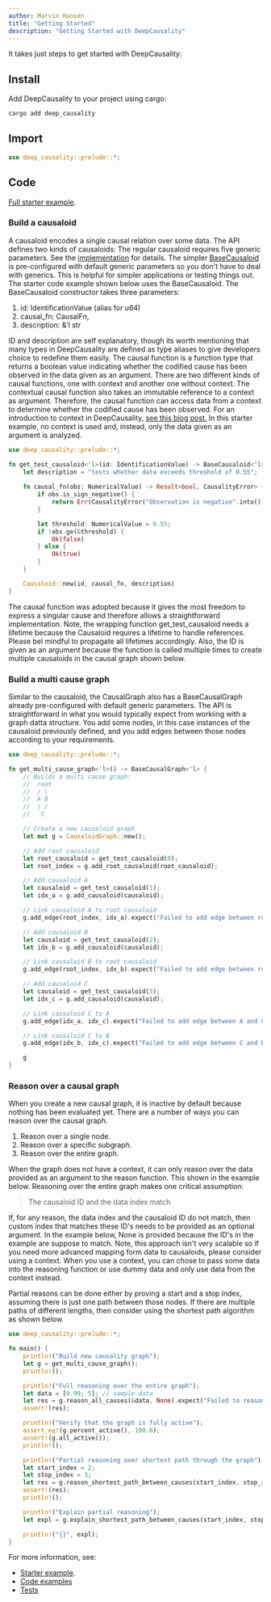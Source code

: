 ```yaml
---
author: Marvin Hansen
title: "Getting Started"
description: "Getting Started with DeepCausality"
---
```


[//]: # (SPDX-License-Identifier: CC-BY-4.0)

It takes just steps to get started with DeepCausality:

## Install

Add DeepCausality to your project using cargo:

```bash
cargo add deep_causality
```

## Import

```rust
use deep_causality::prelude::*;
```

## Code

[Full starter example](https://github.com/deepcausality-rs/deep_causality/tree/main/deep_causality/examples/starter/src/main.rs).

### Build a causaloid

A causaloid encodes a single causal relation over some data. The API defines two kinds of causaloids:
The regular causaloid requires five generic parameters. See
the [implementation](https://github.com/deepcausality-rs/deep_causality/blob/main/deep_causality/src/types/reasoning_types/causaloid/mod.rs)
for details. The
simpler [BaseCausaloid](https://github.com/deepcausality-rs/deep_causality/blob/main/deep_causality/src/types/alias_types/mod.rs)
is pre-configured with default generic parameters so you don't have to deal with generics. This is helpful for simpler
applications or testing things out. The starter code example shown below uses the BaseCausaloid. The BaseCausaloid
constructor takes three parameters:

1) id: IdentificationValue (alias for u64)
2) causal_fn: CausalFn,
3) description: &'l str

ID and description are self explanatory, though its worth mentioning that many types in
DeepCausality are defined as type aliases to give developers choice to redefine them easily. The causal function is a
function type that returns a boolean value indicating whether the codified cause has been observed in the data given as
an argument. There are two different kinds of
causal functions, one with context and another one without context.
The contextual causal function also takes an immutable reference to a context as argument.
Therefore, the causal function can access data from a context to determine whether the
codified cause has been observed. For an introduction to context in
DeepCausality, [see this blog post.](https://deepcausality.com/blog/announcement-multiple-contexts/) In this starter
example, no context is used and, instead, only the data given as an argument is analyzed.

```rust
use deep_causality::prelude::*;

fn get_test_causaloid<'l>(id: IdentificationValue) -> BaseCausaloid<'l> {
    let description = "tests whether data exceeds threshold of 0.55";
    
    fn causal_fn(obs: NumericalValue) -> Result<bool, CausalityError> {
        if obs.is_sign_negative() {
            return Err(CausalityError("Observation is negative".into()));
        }

        let threshold: NumericalValue = 0.55;
        if !obs.ge(&threshold) {
            Ok(false)
        } else {
            Ok(true)
        }
    }

    Causaloid::new(id, causal_fn, description)
}
```

The causal function was adopted because it gives the most freedom to express a singular cause and therefore allows a
straightforward implementation. Note, the wrapping function get_test_causaloid needs a lifetime because the Causaloid
requires a lifetime to handle references. Please bel mindful to propagate all lifetimes accordingly. Also, the ID is
given as an argument because the function is called multiple times to create multiple causaloids in the causal graph
shown below.

### Build a multi cause graph

Similar to the causaloid, the CausalGraph also has a BaseCausalGraph already pre-configured with default generic
parameters. The API is straightforward in what you would typically expect from workiing with a graph datta structure.
You add some nodes, in this case instances of the causaloid previously defined, and you add edges between those nodes
according to your requirements.

```rust
use deep_causality::prelude::*;

fn get_multi_cause_graph<'l>() -> BaseCausalGraph<'l> {
    // Builds a multi cause graph:
    //  root
    //  / \
    //  A B
    //  \ /
    //   C

    // Create a new causaloid graph
    let mut g = CausaloidGraph::new();

    // Add root causaloid
    let root_causaloid = get_test_causaloid(0);
    let root_index = g.add_root_causaloid(root_causaloid);

    // Add causaloid A
    let causaloid = get_test_causaloid(1);
    let idx_a = g.add_causaloid(causaloid);

    // Link causaloid A to root causaloid
    g.add_edge(root_index, idx_a).expect("Failed to add edge between root and A");

    // Add causaloid B
    let causaloid = get_test_causaloid(2);
    let idx_b = g.add_causaloid(causaloid);

    // Link causaloid B to root causaloid
    g.add_edge(root_index, idx_b).expect("Failed to add edge between root and B");

    // Add causaloid C
    let causaloid = get_test_causaloid(3);
    let idx_c = g.add_causaloid(causaloid);

    // Link causaloid C to A
    g.add_edge(idx_a, idx_c).expect("Failed to add edge between A and C");

    // Link causaloid C to B
    g.add_edge(idx_b, idx_c).expect("Failed to add edge between C and B");

    g
}
```

### Reason over a causal graph

When you create a new causal graph, it is inactive by default because nothing has been evaluated yet. There are a number
of ways you can reason over the causal graph.

1) Reason over a single node.
2) Reason over a specific subgraph.
3) Reason over the entire graph.

When the graph does not have a context, it can only reason over the data provided as an argument to the reason function.
This shown in the example below. Reasoning over the entire graph makes one critical assumption:

> The causaloid ID and the data index match

If, for any reason, the data index and the causaloid ID do not match, then custom index that matches
these ID's needs to be provided as an optional argument. In the example below, None is provided because 
the ID's in the example are suppose to match. Note, this approach isn't very scalable so if you need more advanced 
mapping form data to causaloids, please consider using a context. When you use a context, you can chose to pass some data
into the reasoning function or use dummy data and only use data from the context instead.

Partial reasons can be done either by proving a start and a stop index, assuming there is just one 
path between those nodes. If there are multiple paths of different lengths, then consider using the shortest path
algorithm as shown below.

```rust
use deep_causality::prelude::*;

fn main() {
    println!("Build new causality graph");
    let g = get_multi_cause_graph();
    println!();

    println!("Full reasoning over the entire graph");
    let data = [0.99; 5]; // sample data
    let res = g.reason_all_causes(&data, None).expect("Failed to reason over the entire graph");
    assert!(res);

    println!("Verify that the graph is fully active");
    assert_eq!(g.percent_active(), 100.0);
    assert!(g.all_active());
    println!();

    println!("Partial reasoning over shortest path through the graph");
    let start_index = 2;
    let stop_index = 3;
    let res = g.reason_shortest_path_between_causes(start_index, stop_index, &data, None).unwrap();
    assert!(res);
    println!();

    println!("Explain partial reasoning");
    let expl = g.explain_shortest_path_between_causes(start_index, stop_index).unwrap();

    println!("{}", expl);
}
```

For more information, see:

* [Starter example](https://github.com/deepcausality-rs/deep_causality/tree/main/deep_causality/examples/starter/src/main.rs).
* [Code examples](https://github.com/deepcausality-rs/deep_causality/tree/main/deep_causality/examples)
* [Tests](https://github.com/deepcausality-rs/deep_causality/tree/main/deep_causality/tests)